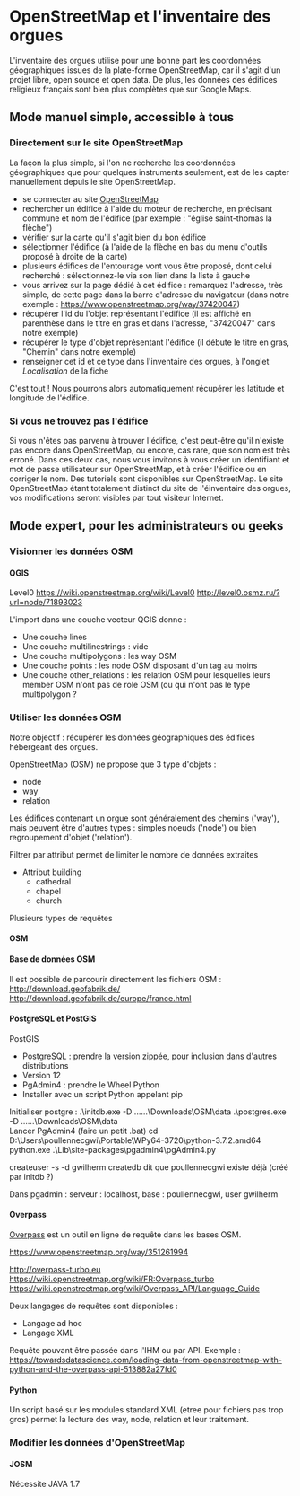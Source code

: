 # OpenStreetMap et l'inventaire des orgues

L'inventaire des orgues utilise pour une bonne part les coordonnées géographiques issues de la plate-forme OpenStreetMap, car il s'agit d'un projet libre, open source et open data.
De plus, les données des édifices religieux français sont bien plus complètes que sur Google Maps.


## Mode manuel simple, accessible à tous

### Directement sur le site OpenStreetMap

La façon la plus simple, si l'on ne recherche les coordonnées géographiques que pour quelques instruments seulement, 
est de les capter manuellement depuis le site OpenStreetMap.

- se connecter au site [OpenStreetMap](https://www.openstreetmap.org)
- rechercher un édifice à l'aide du moteur de recherche, en précisant commune et nom de l'édifice (par exemple : "église saint-thomas la flèche")
- vérifier sur la carte qu'il s'agit bien du bon édifice
- sélectionner l'édifice (à l'aide de la flèche en bas du menu d'outils proposé à droite de la carte)
- plusieurs édifices de l'entourage vont vous être proposé, dont celui recherché : sélectionnez-le via son lien dans la liste à gauche
- vous arrivez sur la page dédié à cet édifice : remarquez l'adresse, très simple, de cette page dans la barre d'adresse du navigateur
(dans notre exemple : https://www.openstreetmap.org/way/37420047)
- récupérer l'id du l'objet représentant l'édifice (il est affiché en parenthèse dans le titre en gras et dans l'adresse, "37420047" dans notre exemple)
- récupérer le type d'objet représentant l'édifice (il débute le titre en gras, "Chemin" dans notre exemple)
- renseigner cet id et ce type dans l'inventaire des orgues, à l'onglet *Localisation* de la fiche

C'est tout ! Nous pourrons alors automatiquement récupérer les latitude et longitude de l'édifice.

### Si vous ne trouvez pas l'édifice
Si vous n'êtes pas parvenu à trouver l'édifice, c'est peut-être qu'il n'existe pas encore dans OpenStreetMap, ou encore, cas rare, que son nom est très erroné.
Dans ces deux cas, nous vous invitons à vous créer un identifiant et mot de passe utilisateur sur OpenStreetMap, et à créer l'édifice ou en corriger le nom.
Des tutoriels sont disponibles sur OpenStreetMap. Le site OpenStreetMap étant totalement distinct du site de l'éinventaire des orgues, vos modifications seront visibles par tout visiteur Internet.


## Mode expert, pour les administrateurs ou geeks

### Visionner les données OSM

#### QGIS

Level0
https://wiki.openstreetmap.org/wiki/Level0
http://level0.osmz.ru/?url=node/71893023

L'import dans une couche vecteur QGIS donne :
-	Une couche lines
-	Une couche multilinestrings : vide 
-	Une couche multipolygons : les way OSM
-	Une couche points : les node OSM disposant d'un tag au moins
-	Une couche other_relations : les relation OSM pour lesquelles leurs member OSM n'ont pas de role OSM (ou qui n'ont pas le type multipolygon ?

### Utiliser les données OSM

Notre objectif : récupérer les données géographiques des édifices hébergeant des orgues.

OpenStreetMap (OSM) ne propose que 3 type d'objets :
- node
- way
- relation

Les édifices contenant un orgue sont généralement des chemins ('way'), mais peuvent être d'autres types : simples noeuds ('node') ou bien regroupement d'objet ('relation').

Filtrer par attribut permet de limiter le nombre de données extraites
- Attribut building
  - cathedral
  - chapel
  - church

Plusieurs types de requêtes

#### OSM

#### Base de données OSM

Il est possible de parcourir directement les fichiers OSM :
http://download.geofabrik.de/
http://download.geofabrik.de/europe/france.html

#### PostgreSQL et PostGIS
PostGIS
-	PostgreSQL : prendre la version zippée, pour inclusion dans d'autres distributions
-	Version 12
-	PgAdmin4 : prendre le Wheel Python
-	Installer avec un script Python appelant pip

Initialiser postgre :
.\initdb.exe  -D ..\..\..\Downloads\OSM\data
.\postgres.exe -D ..\..\..\Downloads\OSM\data\
Lancer PgAdmin4 (faire un petit .bat)
cd D:\Users\poullennecgwi\Portable\WPy64-3720\python-3.7.2.amd64
python.exe .\Lib\site-packages\pgadmin4\pgAdmin4.py

createuser -s -d gwilherm
createdb dit que poullennecgwi existe déjà (créé par initdb ?)

Dans pgadmin : serveur : localhost, base : poullennecgwi, user gwilherm


#### Overpass

[Overpass](http://overpass-turbo.eu/) est un outil en ligne de requête dans les bases OSM.

https://www.openstreetmap.org/way/351261994

http://overpass-turbo.eu
https://wiki.openstreetmap.org/wiki/FR:Overpass_turbo
https://wiki.openstreetmap.org/wiki/Overpass_API/Language_Guide

Deux langages de requêtes sont disponibles :
-	Langage ad hoc
-	Langage XML

Requête pouvant être passée dans l'IHM ou par API.
Exemple :
https://towardsdatascience.com/loading-data-from-openstreetmap-with-python-and-the-overpass-api-513882a27fd0


#### Python

Un script basé sur les modules standard XML (etree pour fichiers pas trop gros) permet la lecture des way, node, relation et leur traitement.


### Modifier les données d'OpenStreetMap

#### JOSM
Nécessite JAVA 1.7
